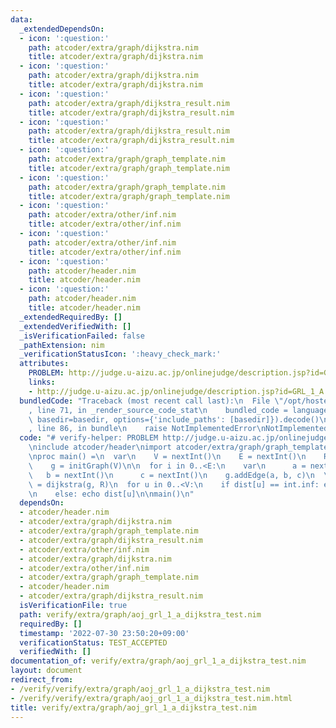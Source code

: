 ```yaml
---
data:
  _extendedDependsOn:
  - icon: ':question:'
    path: atcoder/extra/graph/dijkstra.nim
    title: atcoder/extra/graph/dijkstra.nim
  - icon: ':question:'
    path: atcoder/extra/graph/dijkstra.nim
    title: atcoder/extra/graph/dijkstra.nim
  - icon: ':question:'
    path: atcoder/extra/graph/dijkstra_result.nim
    title: atcoder/extra/graph/dijkstra_result.nim
  - icon: ':question:'
    path: atcoder/extra/graph/dijkstra_result.nim
    title: atcoder/extra/graph/dijkstra_result.nim
  - icon: ':question:'
    path: atcoder/extra/graph/graph_template.nim
    title: atcoder/extra/graph/graph_template.nim
  - icon: ':question:'
    path: atcoder/extra/graph/graph_template.nim
    title: atcoder/extra/graph/graph_template.nim
  - icon: ':question:'
    path: atcoder/extra/other/inf.nim
    title: atcoder/extra/other/inf.nim
  - icon: ':question:'
    path: atcoder/extra/other/inf.nim
    title: atcoder/extra/other/inf.nim
  - icon: ':question:'
    path: atcoder/header.nim
    title: atcoder/header.nim
  - icon: ':question:'
    path: atcoder/header.nim
    title: atcoder/header.nim
  _extendedRequiredBy: []
  _extendedVerifiedWith: []
  _isVerificationFailed: false
  _pathExtension: nim
  _verificationStatusIcon: ':heavy_check_mark:'
  attributes:
    PROBLEM: http://judge.u-aizu.ac.jp/onlinejudge/description.jsp?id=GRL_1_A
    links:
    - http://judge.u-aizu.ac.jp/onlinejudge/description.jsp?id=GRL_1_A
  bundledCode: "Traceback (most recent call last):\n  File \"/opt/hostedtoolcache/Python/3.10.6/x64/lib/python3.10/site-packages/onlinejudge_verify/documentation/build.py\"\
    , line 71, in _render_source_code_stat\n    bundled_code = language.bundle(stat.path,\
    \ basedir=basedir, options={'include_paths': [basedir]}).decode()\n  File \"/opt/hostedtoolcache/Python/3.10.6/x64/lib/python3.10/site-packages/onlinejudge_verify/languages/nim.py\"\
    , line 86, in bundle\n    raise NotImplementedError\nNotImplementedError\n"
  code: "# verify-helper: PROBLEM http://judge.u-aizu.ac.jp/onlinejudge/description.jsp?id=GRL_1_A\n\
    \ninclude atcoder/header\nimport atcoder/extra/graph/graph_template\nimport atcoder/extra/graph/dijkstra\n\
    \nproc main() =\n  var\n    V = nextInt()\n    E = nextInt()\n    R = nextInt()\n\
    \    g = initGraph(V)\n\n  for i in 0..<E:\n    var\n      a = nextInt()\n   \
    \   b = nextInt()\n      c = nextInt()\n    g.addEdge(a, b, c)\n  \n  var dist\
    \ = dijkstra(g, R)\n  for u in 0..<V:\n    if dist[u] == int.inf: echo \"INF\"\
    \n    else: echo dist[u]\n\nmain()\n"
  dependsOn:
  - atcoder/header.nim
  - atcoder/extra/graph/dijkstra.nim
  - atcoder/extra/graph/graph_template.nim
  - atcoder/extra/graph/dijkstra_result.nim
  - atcoder/extra/other/inf.nim
  - atcoder/extra/graph/dijkstra.nim
  - atcoder/extra/other/inf.nim
  - atcoder/extra/graph/graph_template.nim
  - atcoder/header.nim
  - atcoder/extra/graph/dijkstra_result.nim
  isVerificationFile: true
  path: verify/extra/graph/aoj_grl_1_a_dijkstra_test.nim
  requiredBy: []
  timestamp: '2022-07-30 23:50:20+09:00'
  verificationStatus: TEST_ACCEPTED
  verifiedWith: []
documentation_of: verify/extra/graph/aoj_grl_1_a_dijkstra_test.nim
layout: document
redirect_from:
- /verify/verify/extra/graph/aoj_grl_1_a_dijkstra_test.nim
- /verify/verify/extra/graph/aoj_grl_1_a_dijkstra_test.nim.html
title: verify/extra/graph/aoj_grl_1_a_dijkstra_test.nim
---
```


